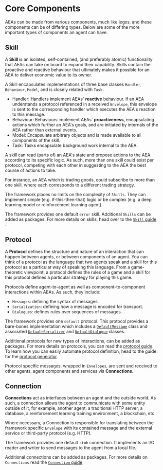 # Core Components

AEAs can be made from various components, much like legos, and these components can be of differing types. Below are some of the more important types of components an agent can have.   

## Skill

A **Skill** is an isolated, self-contained, (and preferably atomic) functionality that AEAs can take on board to expand their capability. Skills contain the proactive and reactive behaviour that ultimately makes it possible for an AEA to deliver economic value to its owner.  

A Skill encapsulates implementations of three base classes `Handler`, `Behaviour`, `Model`, and is closely related with `Task`:

- Handler: Handlers implement AEAs' **reactive** behaviour. If an AEA understands a protocol referenced in a received `Envelope`, this envelope is sent to the corresponding handler which executes the AEA's reaction to this message.
- Behaviour: Behaviours implement AEAs' **proactiveness**, encapsulating actions which further an AEA's goals, and are initiated by internals of the AEA rather than external events. 
- Model: Encapsulate arbitrary objects and is made available to all components of the skill.
- Task: Tasks encapsulate background work internal to the AEA. 

A skill can read (parts of) an AEA's state and propose actions to the AEA according to its specific logic. As such, more than one skill could exist per protocol, competing with each other in suggesting to the AEA the best course of actions to take. 

For instance, an AEA which is trading goods, could subscribe to more than one skill, where each corresponds to a different trading strategy.

The framework places no limits on the complexity of `Skills`. They can implement simple (e.g. if-this-then-that) logic or be complex (e.g. a deep learning model or reinforcement learning agent).

The framework provides one default `error` skill. Additional `Skills` can be added as packages. For more details on skills, head over to the <a href="../skill"> `Skill` guide </a>.

## Protocol

A **Protocol** defines the structure and nature of an interaction that can happen between agents, or between components of an agent. You can think of a protocol as the language that two agents speak and a skill for this protocol as a particular way of speaking this language. From a game-theoretic viewpoint, a protocol defines the rules of a game and a skill for this protocol defines a particular strategy for playing this game. 

Protocols define agent-to-agent as well as component-to-component interactions within AEAs. As such, they include:

- `Messages`: defining the syntax of messages.
- `Serialization`: defining how a message is encoded for transport.
- `Dialogues`: defines rules over sequences of messages.

The framework provides one `default` protocol. This protocol provides a bare-bones implementation which includes a <a href="../api/protocols/default/message#packages.fetchai.protocols.default.message">`DefaultMessage`</a>  class and associated <a href="../api/protocols/default/serialization#packages.fetchai.protocols.default.serialization">`DefaultSerializer`</a> and <a href="../api/protocols/default/dialogues#packages.fetchai.protocols.default.dialogues">`DefaultDialogue`</a> classes.

Additional protocols for new types of interactions, can be added as packages. For more details on protocols, you can read the <a href="../protocol">protocol guide</a>. To learn how you can easily automate protocol definition, head to the guide for the <a href="../protocol-generator">protocol generator</a>.

Protocol specific messages, wrapped in `Envelopes`, are sent and received to other agents, agent components and services via **Connections**.

## Connection

**Connections** act as interfaces between an agent and the outside world. As such, a connection allows the agent to communicate with some entity outside of it, for example, another agent, a traditional HTTP server, a database, a reinforcement learning training environment, a blockchain, etc.

Where necessary, a Connection is responsible for translating between the framework specific `Envelope` with its contained message and the external service or third-party protocol (e.g. HTTP).

The framework provides one default `stub` connection. It implements an I/O reader and writer to send messages to the agent from a local file.

Additional connections can be added as packages. For more details on `Connections` read the <a href="../connection">`Connection` guide</a>.